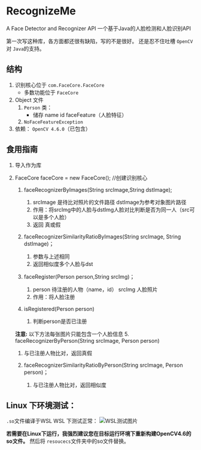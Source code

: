 # RecognizeMe

A Face Detector and Recognizer API
一个基于Java的人脸检测和人脸识别API

第一次写这种库，各方面都还很有缺陷，写的不是很好。
还是忍不住吐槽 `OpenCV`对 `Java`的支持。

## 结构

1. 识别核心位于 `com.FaceCore.FaceCore`
   * 多数功能位于 `FaceCore`
2. Object 文件
   1. `Person` 类：
      * 储存 name id faceFeature（人脸特征）
   2. `NoFaceFeatureException`
3. 依赖： `OpenCV 4.6.0`（已包含）

## 食用指南

1. 导入作为库
2. FaceCore faceCore = new FaceCore(); //创建识别核心

   1. faceRecognizerByImages(String srcImage,String dstImage);

      1. srcImage 是待比对照片的文件路径 dstImage为参考对象图片路径
      2. 作用：将srcImg中的人脸与dstImg人脸对比判断是否为同一人（src可以是多个人脸）
      3. 返回 真或假
   2. faceRecognizerSimilarityRatioByImages(String srcImage, String dstImage)；

      1. 参数与上述相同
      2. 返回相似度多个人脸与dst
   3. faceRegister(Person person,String srcImg)；

      1. person 待注册的人物（name，id） srcImg 人脸照片
      2. 作用：将人脸注册
   4. isRegistered(Person person)

      1. 判断person是否已注册

   **注意:** 以下方法每张图片只能包含一个人脸信息
   5. faceRecognizerByPerson(String srcImage, Person person)
   1. 与已注册人物比对，返回真假

   6. faceRecognizerSimilarityRatioByPerson(String srcImage, Person person)；
      1. 与已注册人物比对，返回相似度

## Linux 下环境测试：

`.so`文件编译于WSL
WSL 下测试正常：
![WSL测试图片](http://oss.re1ife.top//media/WSL测试图片.png)

**若需要在Linux下运行，我强烈建议您在目标运行环境下重新构建OpenCV4.6的so文件。** 然后将 `resoucecs`文件夹中的so文件替换。

